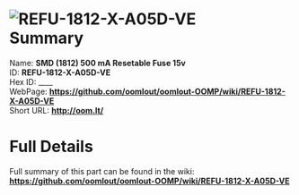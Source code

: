 
![REFU-1812-X-A05D-VE](https://github.com/oomlout/oomlout-OOMP/blob/master/parts/REFU-1812-X-A05D-VE/REFU-1812-X-A05D-VE_420.jpg)   
Summary
=================
  
Name: __SMD (1812) 500 mA Resetable Fuse 15v__    
ID: __REFU-1812-X-A05D-VE__   
Hex ID: ____   
WebPage: __https://github.com/oomlout/oomlout-OOMP/wiki/REFU-1812-X-A05D-VE__   
Short URL: __http://oom.lt/__   

Full Details
==========================
Full summary of this part can be found in the wiki:   
__https://github.com/oomlout/oomlout-OOMP/wiki/REFU-1812-X-A05D-VE__    

